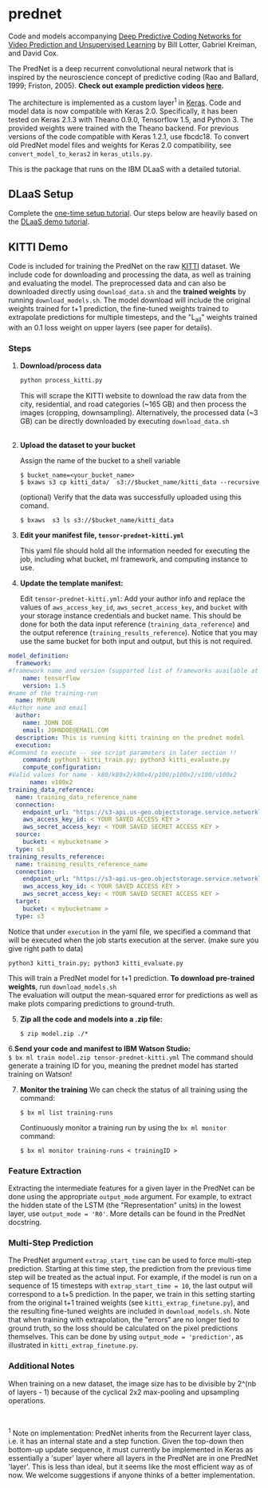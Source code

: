 # prednet

Code and models accompanying [Deep Predictive Coding Networks for Video Prediction and Unsupervised Learning](https://arxiv.org/abs/1605.08104) by Bill Lotter, Gabriel Kreiman, and David Cox.

The PredNet is a deep recurrent convolutional neural network that is inspired by the neuroscience concept of predictive coding (Rao and Ballard, 1999; Friston, 2005).
**Check out example prediction videos [here](https://coxlab.github.io/prednet/).**

The architecture is implemented as a custom layer<sup>1</sup> in [Keras](http://keras.io/).
Code and model data is now compatible with Keras 2.0.
Specifically, it has been tested on Keras 2.1.3 with Theano 0.9.0, Tensorflow 1.5, and Python 3.
The provided weights were trained with the Theano backend.
For previous versions of the code compatible with Keras 1.2.1, use fbcdc18.
To convert old PredNet model files and weights for Keras 2.0 compatibility, see ```convert_model_to_keras2``` in `keras_utils.py`.
<br>

This is the package that runs on the IBM DLaaS with a detailed tutorial.

## DLaaS Setup
Complete the [one-time setup tutorial](https://github.com/mypublicorg/DLaaS-Getting-StartedTutorial/blob/master/onetimesetup.md). Our steps below are heavily based on the [DLaaS demo tutorial](https://github.com/mypublicorg/DLaaS-Getting-StartedTutorial/blob/master/demo.md).

## KITTI Demo

Code is included for training the PredNet on the raw [KITTI](http://www.cvlibs.net/datasets/kitti/) dataset.
We include code for downloading and processing the data, as well as training and evaluating the model.
The preprocessed data and can also be downloaded directly using `download_data.sh` and the **trained weights** by running `download_models.sh`.
The model download will include the original weights trained for t+1 prediction, the fine-tuned weights trained to extrapolate predictions for multiple timesteps,  and the "L<sub>all</sub>" weights trained with an 0.1 loss weight on upper layers (see paper for details).

### Steps
1. **Download/process data**
	```bash
	python process_kitti.py
	```
	This will scrape the KITTI website to download the raw data from the city, residential, and road categories (~165 GB) and then process the images (cropping, downsampling).
	Alternatively, the processed data (~3 GB) can be directly downloaded by executing `download_data.sh`
	<br>
	<br>
	
2. **Upload the dataset to your bucket**

	Assign the name of the bucket to a shell variable
	```
	$ bucket_name=<your_bucket_name>
	$ bxaws s3 cp kitti_data/  s3://$bucket_name/kitti_data --recursive
	```
	(optional) Verify that the data was successfully uploaded using this comand.

	```
	$ bxaws  s3 ls s3://$bucket_name/kitti_data
	```
3. **Edit your manifest file, `tensor-prednet-kitti.yml`**

	This yaml file should hold all the information needed for executing the job, including what bucket, ml framework, and computing instance to use.

4. **Update the template manifest:**

	Edit `tensor-prednet-kitti.yml`:
	Add your author info and replace the values of `aws_access_key_id`, `aws_secret_access_key`, and `bucket` 
	with your storage instance credentials and bucket name.
	This should be done for both the data input reference (`training_data_reference`) 
	and the output reference (`training_results_reference`). 
	Notice that you may use the same bucket for both input and output, but this is not required.

```yaml
model_definition:
  framework:
#framework name and version (supported list of frameworks available at 'bx ml list frameworks')
    name: tensorflow
    version: 1.5
#name of the training-run
  name: MYRUN
#Author name and email
  author:
    name: JOHN DOE
    email: JOHNDOE@EMAIL.COM
  description: This is running kitti training on the prednet model
  execution:
#Command to execute -- see script parameters in later section !!
    command: python3 kitti_train.py; python3 kitti_evaluate.py
    compute_configuration:
#Valid values for name - k80/k80x2/k80x4/p100/p100x2/v100/v100x2
      name: v100x2
training_data_reference:
  name: training_data_reference_name
  connection:
    endpoint_url: "https://s3-api.us-geo.objectstorage.service.networklayer.com"
    aws_access_key_id: < YOUR SAVED ACCESS KEY >
    aws_secret_access_key: < YOUR SAVED SECRET ACCESS KEY >
  source:
    bucket: < mybucketname >
  type: s3
training_results_reference:
  name: training_results_reference_name
  connection:
    endpoint_url: "https://s3-api.us-geo.objectstorage.service.networklayer.com"
    aws_access_key_id: < YOUR SAVED ACCESS KEY >
    aws_secret_access_key: < YOUR SAVED SECRET ACCESS KEY >
  target:
    bucket: < mybucketname >
  type: s3
```

Notice that under `execution` in the yaml file, we specified a command that will be executed 
when the job starts execution at the server. (make sure you give right path to data)

```
python3 kitti_train.py; python3 kitti_evaluate.py
```

This will train a PredNet model for t+1 prediction.
	**To download pre-trained weights**, run `download_models.sh`
	<br>
The evaluation will output the mean-squared error for predictions as well as make plots comparing predictions to ground-truth.

5. **Zip all the code and models into a .zip file:**
	```
	$ zip model.zip ./*
	```
6.**Send your code and manifest to IBM Watson Studio:** <br>
	```
	$ bx ml train model.zip tensor-prednet-kitti.yml
	```
	The command should generate a training ID for you, meaning the prednet model has started training on Watson!

7. **Monitor the training**
	We can check the status of all training using the command:
	```
	$ bx ml list training-runs
	```
	Continuously monitor a training run by using the `bx ml monitor` command:
	```
	$ bx ml monitor training-runs < trainingID >
	```
### Feature Extraction
Extracting the intermediate features for a given layer in the PredNet can be done using the appropriate ```output_mode``` argument. For example, to extract the hidden state of the LSTM (the "Representation" units) in the lowest layer, use ```output_mode = 'R0'```. More details can be found in the PredNet docstring.

### Multi-Step Prediction
The PredNet argument ```extrap_start_time``` can be used to force multi-step prediction. Starting at this time step, the prediction from the previous time step will be treated as the actual input. For example, if the model is run on a sequence of 15 timesteps with ```extrap_start_time = 10```, the last output will correspond to a t+5 prediction. In the paper, we train in this setting starting from the original t+1 trained weights (see `kitti_extrap_finetune.py`), and the resulting fine-tuned weights are included in `download_models.sh`. Note that when training with extrapolation, the "errors" are no longer tied to ground truth, so the loss should be calculated on the pixel predictions themselves. This can be done by using ```output_mode = 'prediction'```, as illustrated in `kitti_extrap_finetune.py`.

### Additional Notes
When training on a new dataset, the image size has to be divisible by 2^(nb of layers - 1) because of the cyclical 2x2 max-pooling and upsampling operations.

<br>

<sup>1</sup> Note on implementation:  PredNet inherits from the Recurrent layer class, i.e. it has an internal state and a step function. Given the top-down then bottom-up update sequence, it must currently be implemented in Keras as essentially a 'super' layer where all layers in the PredNet are in one PredNet 'layer'. This is less than ideal, but it seems like the most efficient way as of now. We welcome suggestions if anyone thinks of a better implementation.  
